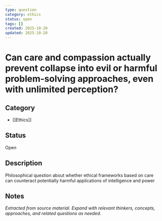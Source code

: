 ```yaml
---
type: question
category: ethics
status: open
tags: []
created: 2025-10-20
updated: 2025-10-20
---
```


# Can care and compassion actually prevent collapse into evil or harmful problem-solving approaches, even with unlimited perception?

## Category

- [[Ethics]]

## Status

Open

## Description

Philosophical question about whether ethical frameworks based on care can counteract potentially harmful applications of intelligence and power

## Notes

*Extracted from source material. Expand with relevant thinkers, concepts, approaches, and related questions as needed.*
